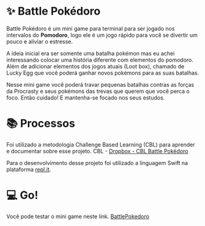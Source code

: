 # ✨ Battle Pokédoro

Battle Pokédoro é um mini game para terminal para ser jogado nos intervalos do **Pomodoro**, logo ele é um jogo rápido para você se divertir um pouco e aliviar o estresse.

A ideia inicial era ser somente uma batalha pokémon mas eu achei interessando colocar uma história diferente com elementos do pomodoro. Além de adicionar elementos dos jogos atuais (Loot box), chamado de Lucky Egg que você poderá ganhar novos pokémons para as suas batalhas.

Nesse mini game você poderá travar pequenas batalhas contras as forças da Procrasty e seus pokémons das trevas que querem que você perca o foco. Então cuidado! E mantenha-se focado nos seus estudos.

# 📚 Processos

Foi utilizado a metodologia Challenge Based Learning (CBL) para aprender e documentar sobre esse projeto.
CBL - [Dropbox - CBL Battle Pokédoro](https://www.dropbox.com/scl/fi/f0hy8wds5z675a2qct4wz/CBL-BattlePokedoro.paper?dl=0&rlkey=yl0i8rgqjqdi9fnu78u85kt0x)

Para o desenvolvimento desse projeto foi utilizado a linguagem Swift na plataforma [repl.it](https://repl.it/).

# 💻 Go!

Você pode testar o mini game neste link. 
[BattlePokedoro](https://BattlePokemon.davidaugusto222.repl.run)
